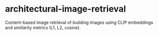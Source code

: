 # architectural-image-retrieval
Content-based image retrieval of building images using CLIP embeddings and similarity metrics (L1, L2, cosine).
